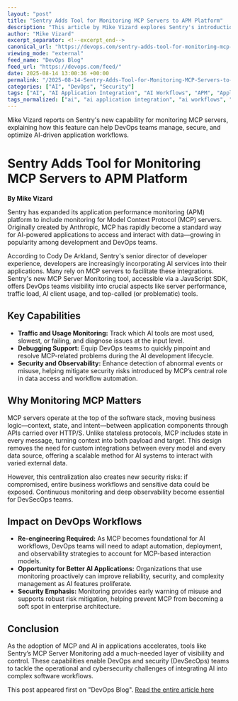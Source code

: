 ```yaml
---
layout: "post"
title: "Sentry Adds Tool for Monitoring MCP Servers to APM Platform"
description: "This article by Mike Vizard explores Sentry's introduction of a new feature for monitoring Model Context Protocol (MCP) servers as part of its application performance monitoring (APM) platform. MCP is an AI-focused protocol gaining traction among software development and DevOps teams for AI application integration. The new Sentry capabilities help DevOps teams track usage, performance, and security of MCP-enabled workflows, while addressing potential risks associated with AI-powered software. The article highlights the importance of observability and re-engineering DevOps processes to effectively support MCP in modern AI-driven applications."
author: "Mike Vizard"
excerpt_separator: <!--excerpt_end-->
canonical_url: "https://devops.com/sentry-adds-tool-for-monitoring-mcp-servers-to-apm-platform/?utm_source=rss&utm_medium=rss&utm_campaign=sentry-adds-tool-for-monitoring-mcp-servers-to-apm-platform"
viewing_mode: "external"
feed_name: "DevOps Blog"
feed_url: "https://devops.com/feed/"
date: 2025-08-14 13:00:36 +00:00
permalink: "/2025-08-14-Sentry-Adds-Tool-for-Monitoring-MCP-Servers-to-APM-Platform.html"
categories: ["AI", "DevOps", "Security"]
tags: ["AI", "AI Application Integration", "AI Workflows", "APM", "Application Performance Monitoring", "Autonomous Agents", "Business Of DevOps", "Cybersecurity", "Debugging", "DevOps", "DevSecOps", "JavaScript SDK", "MCP", "Model Context Protocol", "Monitoring Tools", "Observability", "Posts", "Security", "Sentry", "Social Facebook", "Social LinkedIn", "Social X"]
tags_normalized: ["ai", "ai application integration", "ai workflows", "apm", "application performance monitoring", "autonomous agents", "business of devops", "cybersecurity", "debugging", "devops", "devsecops", "javascript sdk", "mcp", "model context protocol", "monitoring tools", "observability", "posts", "security", "sentry", "social facebook", "social linkedin", "social x"]
---
```


Mike Vizard reports on Sentry's new capability for monitoring MCP servers, explaining how this feature can help DevOps teams manage, secure, and optimize AI-driven application workflows.<!--excerpt_end-->

# Sentry Adds Tool for Monitoring MCP Servers to APM Platform

**By Mike Vizard**

Sentry has expanded its application performance monitoring (APM) platform to include monitoring for Model Context Protocol (MCP) servers. Originally created by Anthropic, MCP has rapidly become a standard way for AI-powered applications to access and interact with data—growing in popularity among development and DevOps teams.

According to Cody De Arkland, Sentry's senior director of developer experience, developers are increasingly incorporating AI services into their applications. Many rely on MCP servers to facilitate these integrations. Sentry's new MCP Server Monitoring tool, accessible via a JavaScript SDK, offers DevOps teams visibility into crucial aspects like server performance, traffic load, AI client usage, and top-called (or problematic) tools.

## Key Capabilities

- **Traffic and Usage Monitoring:** Track which AI tools are most used, slowest, or failing, and diagnose issues at the input level.
- **Debugging Support:** Equip DevOps teams to quickly pinpoint and resolve MCP-related problems during the AI development lifecycle.
- **Security and Observability:** Enhance detection of abnormal events or misuse, helping mitigate security risks introduced by MCP’s central role in data access and workflow automation.

## Why Monitoring MCP Matters

MCP servers operate at the top of the software stack, moving business logic—context, state, and intent—between application components through APIs carried over HTTP/S. Unlike stateless protocols, MCP includes state in every message, turning context into both payload and target. This design removes the need for custom integrations between every model and every data source, offering a scalable method for AI systems to interact with varied external data.

However, this centralization also creates new security risks: if compromised, entire business workflows and sensitive data could be exposed. Continuous monitoring and deep observability become essential for DevSecOps teams.

## Impact on DevOps Workflows

- **Re-engineering Required:** As MCP becomes foundational for AI workflows, DevOps teams will need to adapt automation, deployment, and observability strategies to account for MCP-based interaction models.
- **Opportunity for Better AI Applications:** Organizations that use monitoring proactively can improve reliability, security, and complexity management as AI features proliferate.
- **Security Emphasis:** Monitoring provides early warning of misuse and supports robust risk mitigation, helping prevent MCP from becoming a soft spot in enterprise architecture.

## Conclusion

As the adoption of MCP and AI in applications accelerates, tools like Sentry’s MCP Server Monitoring add a much-needed layer of visibility and control. These capabilities enable DevOps and security (DevSecOps) teams to tackle the operational and cybersecurity challenges of integrating AI into complex software workflows.

This post appeared first on "DevOps Blog". [Read the entire article here](https://devops.com/sentry-adds-tool-for-monitoring-mcp-servers-to-apm-platform/?utm_source=rss&utm_medium=rss&utm_campaign=sentry-adds-tool-for-monitoring-mcp-servers-to-apm-platform)
